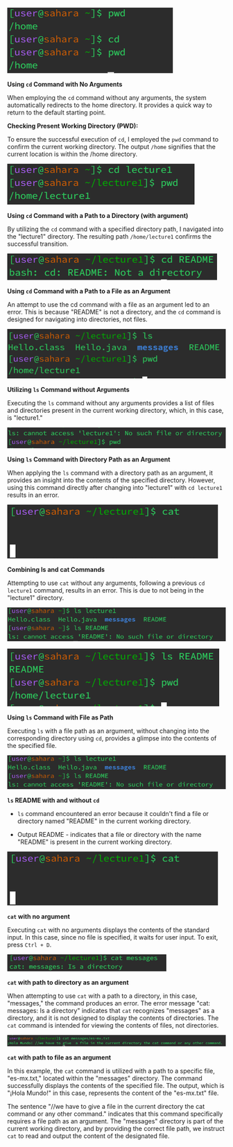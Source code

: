 
![Image](cdnoarguments.png)

**Using `cd` Command with No Arguments**

When employing the `cd` command without any arguments, the system automatically redirects to the home directory. It provides a quick way to return to the default starting point.

**Checking Present Working Directory (PWD):**

To ensure the successful execution of `cd`, I employed the `pwd` command to confirm the current working directory. The output `/home` signifies that the current location is within the /home directory.

![Image](cdwithargument.png)

**Using `cd` Command with a Path to a Directory (with argument)**

By utilizing the `cd` command with a specified directory path, I navigated into the "lecture1" directory. The resulting path `/home/lecture1` confirms the successful transition.

![Image](cdfileargument.png)

**Using `cd` Command with a Path to a File as an Argument**

An attempt to use the cd command with a file as an argument led to an error. This is because "README" is not a directory, and the `cd` command is designed for navigating into directories, not files.

![Image](lsnoargument.png)

**Utilizing `ls` Command without Arguments**

Executing the `ls` command without any arguments provides a list of files and directories present in the current working directory, which, in this case, is "lecture1."

![Image](lsdirectoryaspath.png)

**Using `ls` Command with Directory Path as an Argument**

When applying the `ls` command with a directory path as an argument, it provides an insight into the contents of the specified directory. However, using this command directly after changing into "lecture1" with `cd lecture1` results in an error.



![Image](catnoargument.png)

**Combining ls and cat Commands**

Attempting to use `cat` without any arguments, following a previous `cd lecture1` command, results in an error. This is due to not being in the "lecture1" directory.

![Image](LSWITHOUTCD.png)


![Image](lsproperfileaspath.png)

**Using `ls` Command with File as Path**

Executing `ls` with a file path as an argument, without changing into the corresponding directory using `cd`, provides a glimpse into the contents of the specified file.


![Image](LSWITHOUTCD.png)

**`ls` README with and without `cd`**

- `ls` command encountered an error because it couldn't find a file or directory named "README" in the current working directory.

- Output README - indicates that a file or directory with the name "README" is present in the current working directory.

![Image](catnoargument.png)

**`cat` with no argument**

Executing `cat` with no arguments displays the contents of the standard input. In this case, since no file is specified, it waits for user input. To exit, press `Ctrl + D`.


![Image](catdirectory.png)

**`cat` with path to directory as an argument** 

When attempting to use `cat` with a path to a directory, in this case, "messages," the command produces an error. The error message "cat: messages: Is a directory" indicates that `cat` recognizes "messages" as a directory, and it is not designed to display the contents of directories. The `cat` command is intended for viewing the contents of files, not directories.

![Image](catmessagesfile.png)

**`cat` with path to file as an argument**

In this example, the `cat` command is utilized with a path to a specific file, "es-mx.txt," located within the "messages" directory. The command successfully displays the contents of the specified file. The output, which is "¡Hola Mundo!" in this case, represents the content of the "es-mx.txt" file.

The sentence "//we have to give a file in the current directory the cat command or any other command." indicates that this command specifically requires a file path as an argument. The "messages" directory is part of the current working directory, and by providing the correct file path, we instruct `cat` to read and output the content of the designated file.













  








